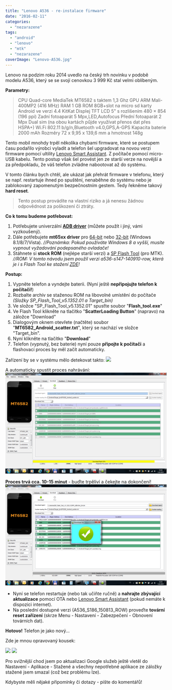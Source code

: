 ```yaml
---
title: "Lenovo A536 - re-instalace firmware"
date: "2016-02-11"
categories: 
  - "nezarazene"
tags: 
  - "android"
  - "lenovo"
  - "mtk"
  - "nezarazene"
coverImage: "Lenovo-A536.jpg"
---
```


Lenovo na podzim roku 2014 uvedlo na český trh novinku v podobě modelu A536, který se se svojí cenovkou 3 999 Kč stal velmi oblíbeným.

**Parametry:**

> CPU Quad-core MediaTek MT6582 s taktem 1,3 Ghz GPU ARM Mali-400MP2 (416 MHz) RAM 1 GB ROM 8GB+slot na micro sd karty Android ve verzi 4.4 KitKat Displej TFT LCD 5" s rozlišením 480 × 854 (196 ppi) Zadní fotoaparát 5 Mpx,LED,Autofocus Přední fotoaparát 2 Mpx Dual sim (na obou kartách půjde využívat přenos dat přes HSPA+) Wi.Fi 802.11 b/g/n,Bluetooth v4.0,GPS,A-GPS Kapacita baterie 2000 mAh Rozměry 72 x 9,95 x 139,6 mm a hmotnost 148g

Tento mobil mnohdy trpěl několika chybami firmware, které se postupem času podařilo výrobci vyladit a telefon šel upgradovat na novou verzi firmware pomocí ultility [Lenovo Smart Assistant](http://support.lenovo.com/cz/cs/products/Phones/A-Series/A536-Smartphone/downloads/DS101291). Z počítače pomocí micro-USB kabelu. Tento postup však šel provést jen ze starší verze na novější a za předpokladu, že váš telefon zvládne nabootovat až do systému.

V tomto článku bych chtěl, ale ukázat jak přehrát firmware v telefonu, který se např. restartuje ihned po spuštění, nenaběhne do systému nebo je zablokovaný zapomenutým bezpečnostním gestem. Tedy řekněme takový **hard reset**.

> Tento postup provádíte na vlastní riziko a já nenesu žádnou odpovědnost za poškození či ztráty.

**Co k tomu budeme potřebovat:**

1. Potřebujete univerzální **[ADB driver](http://old.maxxx.cz/download/universal-adb-driver/)** (můžete použít i jiný, vámi vyzkoušený).
2. Dále potřebujete **mt65xx driver** pro [64-bit](http://old.maxxx.cz/download/mt65xx-driver-64-bit/) nebo [32-bit](http://old.maxxx.cz/download/mt65xx-driver-32-bit/) (Windows 8.1/8/7/Vista). _//Poznámka: Pokud používáte Windows 8 a vyšší, musíte vypnout vyžadování podepsaného ovladače!_
3. Stáhnete si **stock ROM** (nejlépe starší verzi) a [SP Flash Tool](http://old.maxxx.cz/download/sp-flash-tool-v-5-1532/) (pro MTK). _//ROM: V tomto návodu jsem použil verzi a536-s147-140910-row, která je i s Flash Tool ke stažení [ZDE](http://ulozto.cz/xJ6XFPKp/lenovo-a536-s147-140910-row-rar)!_

**Postup:**

1. Vypněte telefon a vyndejte baterii. (Nyní ještě **nepřipojujte telefon k počítači!**)
2. Rozbalte archív se staženou ROM na libovolné umístění do počítače _(Složky SP\_Flash\_Tool\_v5.1352.01 a Target\_bin)_
3. Ve složce "SP\_Flash\_Tool\_v5.1352.01" spusťte soubor "**Flash\_tool.exe**"
4. Ve Flash Tool klikněte na tlačítko "**ScatterLoading Button**" (napravo) na záložce "Download"
5. Dialogovým oknem otevřete (načtěte) soubor "**MT6582\_Android\_scatter.txt**", který se nachází ve složce "Target\_bin".
6. Nyní klikněte na tlačítko "**Download**"
7. Telefon (vypnutý, bez baterie) nyní pouze **připojte k počítači** a flashovací proces by měl začít automaticky.

Zařízení by se v systému mělo detekovat takto: [![](images/4ELlwmw-1024x640-1.png)](http://old.maxxx.cz/wp-content/uploads/2016/02/4ELlwmw-1024x640-1.png)

A automaticky spustit proces nahrávání: [![](images/1u4wzNk-1024x640-1.png)](http://old.maxxx.cz/wp-content/uploads/2016/02/1u4wzNk-1024x640-1.png)

**Proces trvá cca. 10-15 minut** - buďte trpěliví a čekejte na dokončení! [![](images/s7zLktq-1024x640-1.png)](http://old.maxxx.cz/wp-content/uploads/2016/02/s7zLktq-1024x640-1.png)

- Nyní se telefon restartuje (nebo tak učiňte ručně) a **nahrajte zbývající aktualizace** pomocí OTA nebo [Lenovo Smart Assistant](http://support.lenovo.com/cz/cs/products/Phones/A-Series/A536-Smartphone/downloads/DS101291) (pokud nemáte k dispozici internet).
- Na poslední dostupné verzi (A536\_S186\_150813\_ROW) proveďte **tovární reset zařízení** (skrze Menu - Nastavení - Zabezpečení - Obnovení továrních dat).

**Hotovo!** Telefon je jako nový...

Zde je mnou opravovaný kousek:

[![](images/b0hLW77-scaled-1-577x1024-1-150x150.jpg)](http://old.maxxx.cz/wp-content/uploads/2016/02/b0hLW77-scaled-1-577x1024-1.jpg) [![](images/SswkwCz-scaled-1-577x1024-1-150x150.jpg)](http://old.maxxx.cz/wp-content/uploads/2016/02/SswkwCz-scaled-1-577x1024-1.jpg)

Pro svižnější chod jsem po aktualizaci Google služeb ještě vletěl do Nastavení - Aplikace - Stažené a všechny nepotřebné aplikace ze záložky stažené jsem smazal (což bez problému lze).

Kdybyste měli nějaké připomínky či dotazy - pište do komentářů!

